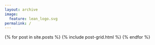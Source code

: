 ```yaml
---
layout: archive
image:
  feature: lean_logo.svg
permalink: /
---
```


<div class="tiles">
{% for post in site.posts %}
        {% include post-grid.html %}
{% endfor %}
</div><!-- /.tiles -->

